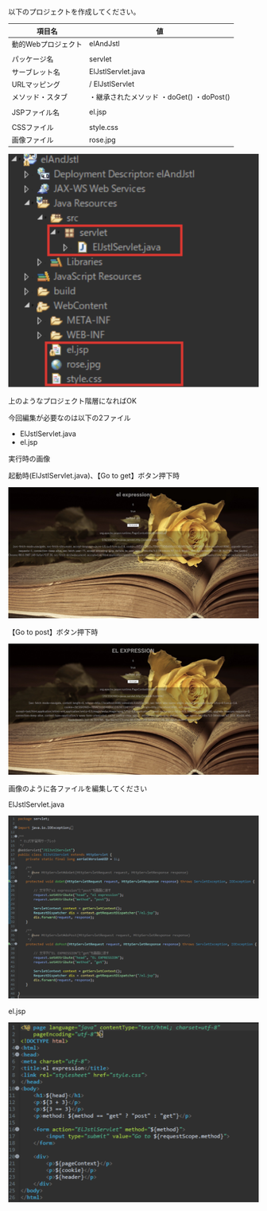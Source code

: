 以下のプロジェクトを作成してください。

| 項目名 | 値 |
| --- | --- |
| 動的Webプロジェクト | elAndJstl |
|||
| パッケージ名 | servlet |
| サーブレット名 | ElJstlServlet.java |
| URLマッピング | / ElJstlServlet |
| メソッド・スタブ | ・継承されたメソッド ・doGet() ・doPost() |
|||
| JSPファイル名 | el.jsp |
|||
| CSSファイル | style.css |
| 画像ファイル | rose.jpg |

![web](./Image/Image09.png)

上のようなプロジェクト階層になればOK

今回編集が必要なのは以下の2ファイル

- ElJstlServlet.java
- el.jsp

実行時の画像

起動時(ElJstlServlet.java)、【Go to get】ボタン押下時

![web](./Image/Image10.png)

【Go to post】ボタン押下時

![web](./Image/Image11.png)

画像のように各ファイルを編集してください

ElJstlServlet.java

![web](./Image/Image12.png)

el.jsp

![web](./Image/Image13.png)

